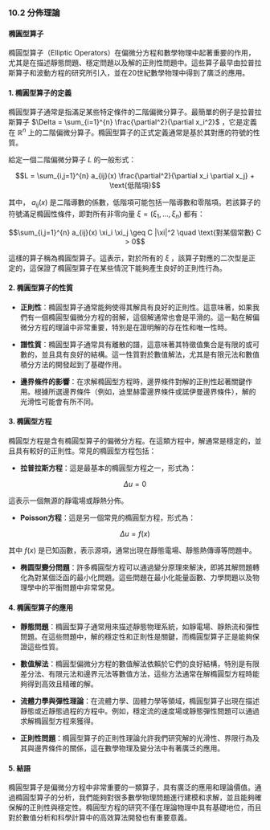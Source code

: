 ### 10.2 分佈理論
#### 橢圓型算子

橢圓型算子（Elliptic Operators）在偏微分方程和數學物理中起著重要的作用，尤其是在描述靜態問題、穩定問題以及解的正則性問題中。這些算子最早由拉普拉斯算子和波動方程的研究所引入，並在20世紀數學物理中得到了廣泛的應用。

#### 1. 橢圓型算子的定義

橢圓型算子通常是指滿足某些特定條件的二階偏微分算子。最簡單的例子是拉普拉斯算子  $`\Delta = \sum_{i=1}^{n} \frac{\partial^2}{\partial x_i^2}`$ ，它是定義在  $`\mathbb{R}^n`$  上的二階偏微分算子。橢圓型算子的正式定義通常是基於其對應的符號的性質。

給定一個二階偏微分算子  $`L`$  的一般形式：


```math
L = \sum_{i,j=1}^{n} a_{ij}(x) \frac{\partial^2}{\partial x_i \partial x_j} + \text{低階項}
```


其中， $`a_{ij}(x)`$  是二階導數的係數，低階項可能包括一階導數和零階項。若該算子的符號滿足橢圓性條件，即對所有非零向量  $`\xi = (\xi_1, \dots, \xi_n)`$  都有：


```math
\sum_{i,j=1}^{n} a_{ij}(x) \xi_i \xi_j \geq C |\xi|^2 \quad \text{對某個常數} C > 0
```


這樣的算子稱為橢圓型算子。這表示，對於所有的  $`\xi`$ ，該算子對應的二次型是正定的，這保證了橢圓型算子在某些情況下能夠產生良好的正則性行為。

#### 2. 橢圓型算子的性質

- **正則性**：橢圓型算子通常能夠使得其解具有良好的正則性。這意味著，如果我們有一個橢圓型偏微分方程的弱解，這個解通常也會是平滑的。這一點在解偏微分方程的理論中非常重要，特別是在證明解的存在性和唯一性時。

- **譜性質**：橢圓型算子通常具有離散的譜，這意味著其特徵值集合是有限的或可數的，並且具有良好的結構。這一性質對於數值解法，尤其是有限元法和數值積分方法的開發起到了基礎作用。

- **邊界條件的影響**：在求解橢圓型方程時，邊界條件對解的正則性起著關鍵作用。根據所選邊界條件（例如，迪里赫雷邊界條件或諾伊曼邊界條件），解的光滑性可能會有所不同。

#### 3. 橢圓型方程

橢圓型方程是含有橢圓型算子的偏微分方程。在這類方程中，解通常是穩定的，並且具有較好的正則性。常見的橢圓型方程包括：

- **拉普拉斯方程**：這是最基本的橢圓型方程之一，形式為：


```math
\Delta u = 0
```


這表示一個無源的靜電場或靜熱分佈。

- **Poisson方程**：這是另一個常見的橢圓型方程，形式為：


```math
\Delta u = f(x)
```


其中  $`f(x)`$  是已知函數，表示源項，通常出現在靜態電場、靜態熱傳導等問題中。

- **椭圆型變分問題**：許多橢圓型方程可以通過變分原理來解決，即將其解問題轉化為對某個泛函的最小化問題。這些問題在最小化能量函數、力學問題以及物理學中的平衡問題中非常常見。

#### 4. 橢圓型算子的應用

- **靜態問題**：橢圓型算子通常用來描述靜態物理系統，如靜電場、靜熱流和彈性問題。在這些問題中，解的穩定性和正則性是關鍵，而橢圓型算子正是能夠保證這些性質。

- **數值解法**：橢圓型偏微分方程的數值解法依賴於它們的良好結構，特別是有限差分法、有限元法和邊界元法等數值方法，這些方法通常在解橢圓型方程時能夠得到高效且精確的解。

- **流體力學與彈性理論**：在流體力學、固體力學等領域，橢圓型算子出現在描述靜態或近靜態過程的方程中。例如，穩定流的速度場或靜態彈性問題可以通過求解橢圓型方程來獲得。

- **正則性問題**：橢圓型算子的正則性理論允許我們研究解的光滑性、界限行為及其與邊界條件的關係，這在數學物理及變分法中有著廣泛的應用。

#### 5. 結語

橢圓型算子是偏微分方程中非常重要的一類算子，具有廣泛的應用和理論價值。通過橢圓型算子的分析，我們能夠對很多數學物理問題進行建模和求解，並且能夠確保解的正則性與穩定性。橢圓型方程的研究不僅在理論物理中具有基礎地位，而且對於數值分析和科學計算中的高效算法開發也有重要意義。